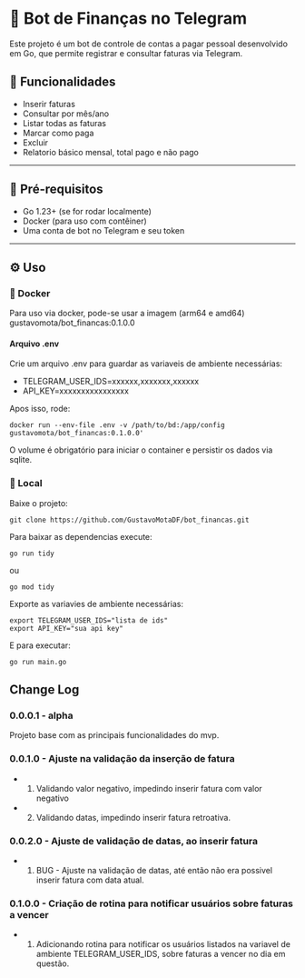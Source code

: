 # 🤖 Bot de Finanças no Telegram

Este projeto é um bot de controle de contas a pagar pessoal desenvolvido em Go, que permite registrar e consultar faturas via Telegram.

## 🚀 Funcionalidades

- Inserir faturas
- Consultar por mês/ano
- Listar todas as faturas
- Marcar como paga
- Excluir
- Relatorio básico mensal, total pago e não pago

---

## 🧾 Pré-requisitos

- Go 1.23+ (se for rodar localmente)
- Docker (para uso com contêiner)
- Uma conta de bot no Telegram e seu token

---

## ⚙️ Uso

### 📄 Docker

Para uso via docker, pode-se usar a imagem (arm64 e amd64) gustavomota/bot_financas:0.1.0.0

#### Arquivo .env
Crie um arquivo .env para guardar as variaveis de ambiente necessárias:
- TELEGRAM_USER_IDS=xxxxxx,xxxxxxx,xxxxxx
- API_KEY=xxxxxxxxxxxxxxxx

Apos isso, rode:
``` 
docker run --env-file .env -v /path/to/bd:/app/config gustavomota/bot_financas:0.1.0.0' 
```
O volume é obrigatório para iniciar o container e persistir os dados via sqlite.

### 📄 Local
Baixe o projeto:
```
git clone https://github.com/GustavoMotaDF/bot_financas.git
```

Para baixar as dependencias execute: 
``` 
go run tidy 
```
ou
```
go mod tidy
```
Exporte as variavies de ambiente necessárias:
``` 
export TELEGRAM_USER_IDS="lista de ids" 
export API_KEY="sua api key" 
```
E para executar:

```
go run main.go
```

## Change Log
### 0.0.0.1 - alpha
Projeto base com as principais funcionalidades do mvp.
### 0.0.1.0 - Ajuste na validação da inserção de fatura
- 1) Validando valor negativo, impedindo inserir fatura com valor negativo
- 2) Validando datas, impedindo inserir fatura retroativa.
### 0.0.2.0 - Ajuste de validação de datas, ao inserir fatura
- 1) BUG - Ajuste na validação de datas, até então não era possivel inserir fatura com data atual.
### 0.1.0.0 - Criação de rotina para notificar usuários sobre faturas a vencer
- 1) Adicionando rotina para notificar os usuários listados na variavel de ambiente TELEGRAM_USER_IDS, sobre faturas a vencer no dia em questão.